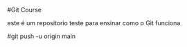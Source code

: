 #Git Course

este é um repositorio teste para ensinar como o Git funciona

#git push -u origin main
